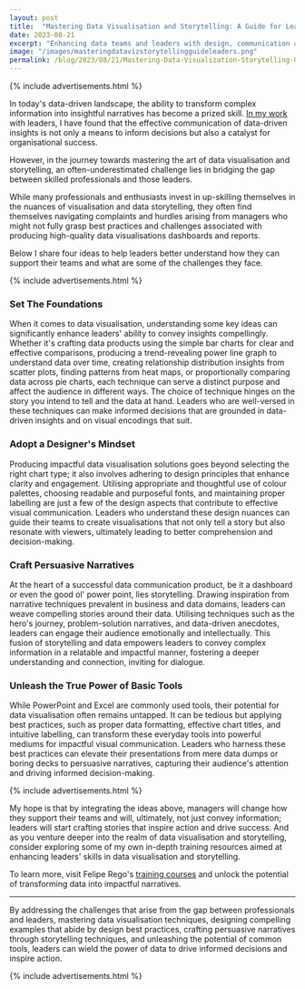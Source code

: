 ```yaml
---
layout: post
title:  "Mastering Data Visualisation and Storytelling: A Guide for Leaders"
date: 2023-08-21
excerpt: "Enhancing data teams and leaders with design, communication and storytelling techniques."
image: "/images/masteringdatavizstorytellingguideleaders.png"
permalink: /blog/2023/08/21/Mastering-Data-Visualization-Storytelling-Guide-For-Leaders
---
```


{% include advertisements.html %}


In today's data-driven landscape, the ability to transform complex information into insightful narratives has become a prized skill. [In my work](https://feliperego.github.io/services/) with leaders, I have found that the effective communication of data-driven insights is not only a means to inform decisions but also a catalyst for organisational success.

However, in the journey towards mastering the art of data visualisation and storytelling, an often-underestimated challenge lies in bridging the gap between skilled professionals and those leaders. 

While many professionals and enthusiasts invest in up-skilling themselves in the nuances of visualisation and data storytelling, they often find themselves navigating complaints and hurdles arising from managers who might not fully grasp best practices and challenges associated with producing high-quality data visualisations dashboards and reports.

Below I share four ideas to help leaders better understand how they can support their teams and what are some of the challenges they face.


{% include advertisements.html %}


<h3>Set The Foundations</h3>

When it comes to data visualisation, understanding some key ideas can significantly enhance leaders' ability to convey insights compellingly. Whether it's crafting data products using the simple bar charts for clear and effective comparisons, producing a trend-revealing power line graph to understand data over time, creating relationship distribution insights from scatter plots, finding patterns from heat maps, or proportionally comparing data across pie charts, each technique can serve a distinct purpose and affect the audience in different ways. The choice of technique hinges on the story you intend to tell and the data at hand. Leaders who are well-versed in these techniques can make informed decisions that are grounded in data-driven insights and on visual encodings that suit.

<h3>Adopt a Designer's Mindset</h3>

Producing impactful data visualisation solutions goes beyond selecting the right chart type; it also involves adhering to design principles that enhance clarity and engagement. Utilising appropriate and thoughtful use of colour palettes, choosing readable and purposeful fonts, and maintaining proper labelling are just a few of the design aspects that contribute to effective visual communication. Leaders who understand these design nuances can guide their teams to create visualisations that not only tell a story but also resonate with viewers, ultimately leading to better comprehension and decision-making.

<h3>Craft Persuasive Narratives</h3>

At the heart of a successful data communication product, be it a dashboard or even the good ol' power point, lies storytelling. Drawing inspiration from narrative techniques prevalent in business and data domains, leaders can weave compelling stories around their data. Utilising techniques such as the hero's journey, problem-solution narratives, and data-driven anecdotes, leaders can engage their audience emotionally and intellectually. This fusion of storytelling and data empowers leaders to convey complex information in a relatable and impactful manner, fostering a deeper understanding and connection, inviting for dialogue.

<h3>Unleash the True Power of Basic Tools</h3>

While PowerPoint and Excel are commonly used tools, their potential for data visualisation often remains untapped. It can be tedious but applying best practices, such as proper data formatting, effective chart titles, and intuitive labelling, can transform these everyday tools into powerful mediums for impactful visual communication. Leaders who harness these best practices can elevate their presentations from mere data dumps or boring decks to persuasive narratives, capturing their audience's attention and driving informed decision-making.


{% include advertisements.html %}


My hope is that by integrating the ideas above, managers will change how they support their teams and will, ultimately, not just convey information; leaders will start crafting stories that inspire action and drive success.
And as you venture deeper into the realm of data visualisation and storytelling, consider exploring some of my own in-depth training resources aimed at enhancing leaders' skills in data visualisation and storytelling. 

To learn more, visit Felipe Rego's [training courses](https://feliperego.github.io/training/) and unlock the potential of transforming data into impactful narratives.

***

By addressing the challenges that arise from the gap between professionals and leaders, mastering data visualisation techniques, designing compelling examples that abide by design best practices, crafting persuasive narratives through storytelling techniques, and unleashing the potential of common tools, leaders can wield the power of data to drive informed decisions and inspire action.


{% include advertisements.html %}


